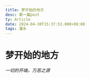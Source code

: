 ```yaml
---
title: 梦开始的地方
desc: 第一篇post
ty: Article
date: 2024-04-30T15:37:53.000+08:00
tags: 灌水
---
```


# 梦开始的地方

*一切的开端，万恶之源*
